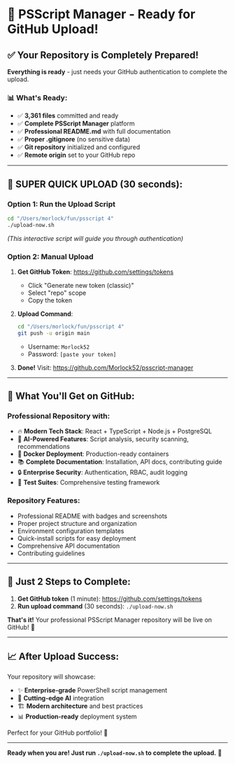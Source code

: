 # 🚀 PSScript Manager - Ready for GitHub Upload!

## ✅ Your Repository is Completely Prepared!

**Everything is ready** - just needs your GitHub authentication to complete the upload.

### 📊 What's Ready:
- ✅ **3,361 files** committed and ready
- ✅ **Complete PSScript Manager** platform
- ✅ **Professional README.md** with full documentation
- ✅ **Proper .gitignore** (no sensitive data)
- ✅ **Git repository** initialized and configured
- ✅ **Remote origin** set to your GitHub repo

---

## 🎯 **SUPER QUICK UPLOAD** (30 seconds):

### **Option 1: Run the Upload Script**
```bash
cd "/Users/morlock/fun/psscript 4"
./upload-now.sh
```
*(This interactive script will guide you through authentication)*

### **Option 2: Manual Upload**
1. **Get GitHub Token**: https://github.com/settings/tokens
   - Click "Generate new token (classic)"
   - Select "repo" scope
   - Copy the token

2. **Upload Command**:
   ```bash
   cd "/Users/morlock/fun/psscript 4"
   git push -u origin main
   ```
   - Username: `Morlock52`
   - Password: `[paste your token]`

3. **Done!** Visit: https://github.com/Morlock52/psscript-manager

---

## 🌟 **What You'll Get on GitHub:**

### **Professional Repository** with:
- 🔥 **Modern Tech Stack**: React + TypeScript + Node.js + PostgreSQL
- 🤖 **AI-Powered Features**: Script analysis, security scanning, recommendations
- 🐳 **Docker Deployment**: Production-ready containers
- 📚 **Complete Documentation**: Installation, API docs, contributing guide
- 🔒 **Enterprise Security**: Authentication, RBAC, audit logging
- 🧪 **Test Suites**: Comprehensive testing framework

### **Repository Features**:
- Professional README with badges and screenshots
- Proper project structure and organization
- Environment configuration templates
- Quick-install scripts for easy deployment
- Comprehensive API documentation
- Contributing guidelines

---

## 🚀 **Just 2 Steps to Complete:**

1. **Get GitHub token** (1 minute): https://github.com/settings/tokens
2. **Run upload command** (30 seconds): `./upload-now.sh`

**That's it!** Your professional PSScript Manager repository will be live on GitHub! 🎉

---

## 📈 **After Upload Success:**

Your repository will showcase:
- ✨ **Enterprise-grade** PowerShell script management
- 🤖 **Cutting-edge AI** integration
- 🏗️ **Modern architecture** and best practices
- 📊 **Production-ready** deployment system

Perfect for your GitHub portfolio! 🌟

---

**Ready when you are! Just run `./upload-now.sh` to complete the upload.** 🚀